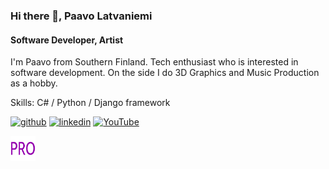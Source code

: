 ### Hi there 👋, Paavo Latvaniemi
#### Software Developer, Artist
I'm Paavo from Southern Finland. Tech enthusiast who is interested in software development. On the side I do 3D Graphics and Music Production as a hobby.

Skills: C# / Python / Django framework



[<img src='https://cdn.jsdelivr.net/npm/simple-icons@3.0.1/icons/github.svg' alt='github' height='40'>](https://github.com/PaavoLatvaniemi)  [<img src='https://cdn.jsdelivr.net/npm/simple-icons@3.0.1/icons/linkedin.svg' alt='linkedin' height='40'>](https://www.linkedin.com/in/paavo-latvaniemi-962baa16b//)  [<img src='https://cdn.jsdelivr.net/npm/simple-icons@3.0.1/icons/youtube.svg' alt='YouTube' height='40'>](https://www.youtube.com/channel/UCK6cIyv9NBvPzWv4bSSUjew)  

<a href='https://github.com/pricing'><img src='https://raw.githubusercontent.com/acervenky/animated-github-badges/master/assets/pro.gif' width='40' height='40'></a> 

